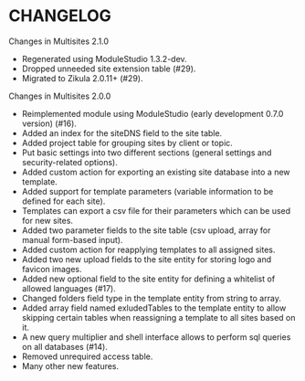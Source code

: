 CHANGELOG
=========

Changes in Multisites 2.1.0

* Regenerated using ModuleStudio 1.3.2-dev.
* Dropped unneeded site extension table (#29).
* Migrated to Zikula 2.0.11+ (#29).

Changes in Multisites 2.0.0

* Reimplemented module using ModuleStudio (early development 0.7.0 version) (#16).
* Added an index for the siteDNS field to the site table.
* Added project table for grouping sites by client or topic.
* Put basic settings into two different sections (general settings and security-related options).
* Added custom action for exporting an existing site database into a new template.
* Added support for template parameters (variable information to be defined for each site).
* Templates can export a csv file for their parameters which can be used for new sites.
* Added two parameter fields to the site table (csv upload, array for manual form-based input).
* Added custom action for reapplying templates to all assigned sites.
* Added two new upload fields to the site entity for storing logo and favicon images.
* Added new optional field to the site entity for defining a whitelist of allowed languages (#17).
* Changed folders field type in the template entity from string to array.
* Added array field named exludedTables to the template entity to allow skipping certain tables when reassigning a template to all sites based on it.
* A new query multiplier and shell interface allows to perform sql queries on all databases (#14).
* Removed unrequired access table.
* Many other new features.
